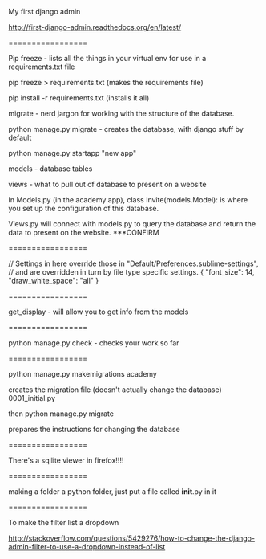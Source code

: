 My first django admin

http://first-django-admin.readthedocs.org/en/latest/

=================

Pip freeze - lists all the things in your virtual env for use in a requirements.txt file

pip freeze > requirements.txt (makes the requirements file)

pip install -r requirements.txt (installs it all)

migrate - nerd jargon for working with the structure of the database. 

python manage.py migrate - creates the database, with django stuff by default

python manage.py startapp "new app"

models - database tables

views - what to pull out of database to present on a website


In Models.py (in the academy app), class Invite(models.Model): is where you set up the configuration of this database.

Views.py will connect with models.py to query the database and return the data to present on the website. ***CONFIRM

=================

// Settings in here override those in "Default/Preferences.sublime-settings",
// and are overridden in turn by file type specific settings.
{
	"font_size": 14,
	"draw_white_space": "all"
}

=================

get_display - will allow you to get info from the models

=================

python manage.py check - checks your work so far

=================

python manage.py makemigrations academy

creates the migration file (doesn't actually change the database) 0001_initial.py

then python manage.py migrate

prepares the instructions for changing the database

=================

There's a sqllite viewer in firefox!!!!

=================

making a folder a python folder, just put a file called __init__.py in it

=================

To make the filter list a dropdown

http://stackoverflow.com/questions/5429276/how-to-change-the-django-admin-filter-to-use-a-dropdown-instead-of-list

